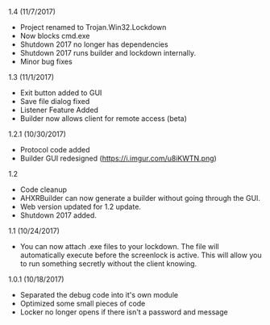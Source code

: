1.4 (11/7/2017)

- Project renamed to Trojan.Win32.Lockdown
- Now blocks cmd.exe
- Shutdown 2017 no longer has dependencies
- Shutdown 2017 runs builder and lockdown internally.
- Minor bug fixes

1.3 (11/1/2017)

- Exit button added to GUI
- Save file dialog fixed
- Listener Feature Added
- Builder now allows client for remote access (beta)

1.2.1 (10/30/2017)

- Protocol code added
- Builder GUI redesigned (https://i.imgur.com/u8iKWTN.png)

1.2 

- Code cleanup
- AHXRBuilder can now generate a builder without going through the GUI.
- Web version updated for 1.2 update.
- Shutdown 2017 added.

1.1 (10/24/2017)

- You can now attach .exe files to your lockdown. The file will automatically execute before the screenlock is active. This will allow you to run something secretly without the client knowing.

1.0.1 (10/18/2017)

- Separated the debug code into it's own module
- Optimized some small pieces of code
- Locker no longer opens if there isn't a password and message